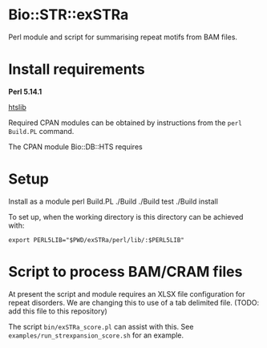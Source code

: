 # Bio::STR::exSTRa

Perl module and script for summarising repeat motifs from BAM files.

# Install requirements

**Perl 5.14.1**

[htslib](https://github.com/samtools/htslib)

Required CPAN modules can be obtained by instructions from the `perl Build.PL` command. 

The CPAN module Bio::DB::HTS requires 

# Setup 

Install as a module
    perl Build.PL
    ./Build
    ./Build test
    ./Build install

To set up, when the working directory is this directory can be achieved with:

    export PERL5LIB="$PWD/exSTRa/perl/lib/:$PERL5LIB"


# Script to process BAM/CRAM files

At present the script and module requires an XLSX file configuration for repeat disorders. We are changing this to use of a tab delimited file. (TODO: add this file to this repository)

The script `bin/exSTRa_score.pl` can assist with this. See `examples/run_strexpansion_score.sh` for an example. 

